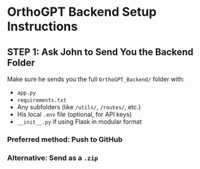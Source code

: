 # OrthoGPT Backend Setup Instructions

## STEP 1: Ask John to Send You the Backend Folder

Make sure he sends you the full `OrthoGPT_Backend/` folder with:

- `app.py`
- `requirements.txt`
- Any subfolders (like `/utils/`, `/routes/`, etc.)
- His local `.env` file (optional, for API keys)
- `__init__.py` if using Flask in modular format

### Preferred method: Push to GitHub  
### Alternative: Send as a `.zip`
